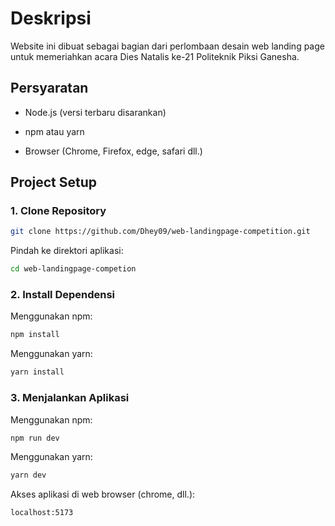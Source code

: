 # Deskripsi

Website ini dibuat sebagai bagian dari perlombaan desain web landing page
untuk memeriahkan acara Dies Natalis ke-21 Politeknik Piksi Ganesha.

## Persyaratan

- Node.js (versi terbaru disarankan)

- npm atau yarn

- Browser (Chrome, Firefox, edge, safari dll.)

## Project Setup

### 1. Clone Repository

```sh
git clone https://github.com/Dhey09/web-landingpage-competition.git
```
Pindah ke direktori aplikasi:
```sh
cd web-landingpage-competion
```

### 2. Install Dependensi

Menggunakan npm:
```sh
npm install
```
Menggunakan yarn:
```sh
yarn install
```
### 3. Menjalankan Aplikasi

Menggunakan npm:
```sh
npm run dev
```
Menggunakan yarn:
```sh
yarn dev
```
Akses aplikasi di web browser (chrome, dll.):
```sh
localhost:5173
```

